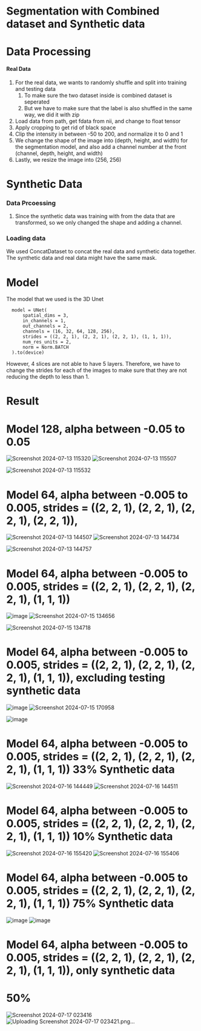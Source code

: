 # Segmentation with Combined dataset and Synthetic data

# Data Processing
#### Real Data
1. For the real data, we wants to randomly shuffle and split into training and testing data
   1. To make sure the two dataset inside is combined dataset is seperated
   2. But we have to make sure that the label is also shuffled in the same way, we did it with zip
2. Load data from path, get fdata from nii, and change to float tensor
3. Apply cropping to get rid of black space
4. Clip the intensity in between -50 to 200, and normalize it to 0 and 1
5. We change the shape of the image into (depth, height, and width) for the segmentation model, and also add a channel number at the front (channel, depth, height, and width)
6. Lastly, we resize the image into (256, 256)


# Synthetic Data
### Data Prcoessing
1. Since the synthetic data was training with from the data that are transformed, so we only changed the shape and adding a channel.

### Loading data
We used ConcatDataset to concat the real data and synthetic data together. The synthetic data and real data might have the same mask.

# Model
The model that we used is the 3D Unet

      model = UNet(
          spatial_dims = 3,
          in_channels = 1,
          out_channels = 2,
          channels = (16, 32, 64, 128, 256),
          strides = ((2, 2, 1), (2, 2, 1), (2, 2, 1), (1, 1, 1)),
          num_res_units = 2,
          norm = Norm.BATCH
      ).to(device)

However, 4 slices are not able to have 5 layers. Therefore, we have to change the strides for each of the images to make sure that they are not reducing the depth to less than 1. 


# Result
# Model 128, alpha between -0.05 to 0.05
![Screenshot 2024-07-13 115320](https://github.com/user-attachments/assets/a829c471-87c3-41ba-91fc-6ab271c22ada) 
![Screenshot 2024-07-13 115507](https://github.com/user-attachments/assets/e999ebe8-1bc6-4587-b8bc-08560692fd79)

![Screenshot 2024-07-13 115532](https://github.com/user-attachments/assets/0b3d2b28-ea3a-4013-b126-be7fa749d0bc)

# Model 64, alpha between -0.005 to 0.005, strides = ((2, 2, 1), (2, 2, 1), (2, 2, 1), (2, 2, 1)),
![Screenshot 2024-07-13 144507](https://github.com/user-attachments/assets/81062e0c-8f9d-4491-9993-e06e506c7d7e)
![Screenshot 2024-07-13 144734](https://github.com/user-attachments/assets/fea51d3a-0c9e-4bb8-97fc-ffcee47f5ce6)

![Screenshot 2024-07-13 144757](https://github.com/user-attachments/assets/6bbd1fe7-3a15-49bb-88ac-231c027db212)

# Model 64, alpha between -0.005 to 0.005,  strides = ((2, 2, 1), (2, 2, 1), (2, 2, 1), (1, 1, 1))
![image](https://github.com/user-attachments/assets/0df9110d-13c4-4279-bc7a-37082a582f49)
![Screenshot 2024-07-15 134656](https://github.com/user-attachments/assets/2dedb07c-5731-4a77-990e-36e769f334d8)

![Screenshot 2024-07-15 134718](https://github.com/user-attachments/assets/422964e4-d547-4787-a7be-b86339eb4612)

# Model 64, alpha between -0.005 to 0.005,  strides = ((2, 2, 1), (2, 2, 1), (2, 2, 1), (1, 1, 1)), excluding testing synthetic data
![image](https://github.com/user-attachments/assets/45e978d3-7ba1-47d5-9582-119db442e3f5)
![Screenshot 2024-07-15 170958](https://github.com/user-attachments/assets/5deb66fb-bc31-4268-bab0-62655562cb75)

![image](https://github.com/user-attachments/assets/6c5cf839-62b9-44d4-be6f-c9866f141308)

# Model 64, alpha between -0.005 to 0.005,  strides = ((2, 2, 1), (2, 2, 1), (2, 2, 1), (1, 1, 1)) 33% Synthetic data
![Screenshot 2024-07-16 144449](https://github.com/user-attachments/assets/7307495a-4562-4007-a30a-e0f7ddd3f15b)
![Screenshot 2024-07-16 144511](https://github.com/user-attachments/assets/03b7e2c2-0e4a-424f-b7e4-0f6f28076c22)

# Model 64, alpha between -0.005 to 0.005,  strides = ((2, 2, 1), (2, 2, 1), (2, 2, 1), (1, 1, 1)) 10% Synthetic data
![Screenshot 2024-07-16 155420](https://github.com/user-attachments/assets/644e4bdc-efba-495a-808f-37d14ce0e7c4)
![Screenshot 2024-07-16 155406](https://github.com/user-attachments/assets/9ff75ec1-1de3-42e9-8bf8-df14f3e5ad45)

# Model 64, alpha between -0.005 to 0.005,  strides = ((2, 2, 1), (2, 2, 1), (2, 2, 1), (1, 1, 1)) 75% Synthetic data
![image](https://github.com/user-attachments/assets/af4914e4-efc2-4a79-ac2d-92fbf9492f89)
![image](https://github.com/user-attachments/assets/642e1bc0-3aad-40ea-9054-5a79282dee1a)


# Model 64, alpha between -0.005 to 0.005,  strides = ((2, 2, 1), (2, 2, 1), (2, 2, 1), (1, 1, 1)), only synthetic data

# 50%
![Screenshot 2024-07-17 023416](https://github.com/user-attachments/assets/16ef41b0-4c5b-465b-8977-745f0a25cb5b)
![Uploading Screenshot 2024-07-17 023421.png…]()




